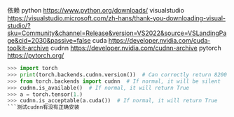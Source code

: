 依赖
python https://www.python.org/downloads/
visualstudio https://visualstudio.microsoft.com/zh-hans/thank-you-downloading-visual-studio/?sku=Community&channel=Release&version=VS2022&source=VSLandingPage&cid=2030&passive=false
cuda https://developer.nvidia.com/cuda-toolkit-archive
cudnn https://developer.nvidia.com/cudnn-archive
pytorch https://pytorch.org/
```python
>>> import torch
>>> print(torch.backends.cudnn.version())  # Can correctly return 8200
>>> from torch.backends import cudnn  # If normal, it will be silent
>>> cudnn.is_available()  # If normal, it will return True
>>> a = torch.tensor(1.)
>>> cudnn.is_acceptable(a.cuda())  # If normal, it will return True
```测试cudnn有没有正确安装